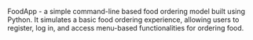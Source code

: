 FoodApp - a simple command-line based food ordering model built using Python. It simulates a basic food ordering experience, allowing users to register, log in, and access menu-based functionalities for ordering food.
